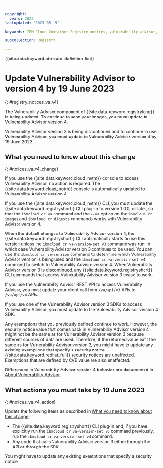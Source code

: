 ```yaml
---

copyright:
  years: 2023
lastupdated: "2023-05-19"

keywords: IBM Cloud Container Registry notices, vulnerability advisor, change, update, actions, sdk, code, api, cli, version 4, version 3

subcollection: Registry

---
```


{{site.data.keyword.attribute-definition-list}}

# Update Vulnerability Advisor to version 4 by 19 June 2023
{: #registry_notices_va_v4}

The Vulnerability Advisor component of {{site.data.keyword.registrylong}} is being updated. To continue to scan your images, you must update to Vulnerability Advisor version 4.

Vulnerability Advisor version 3 is being discontinued and to continue to use Vulnerability Advisor, you must update to Vulnerability Advisor version 4 by 19 June 2023.

## What you need to know about this change
{: #notices_va_v4_change}

If you use the {{site.data.keyword.cloud_notm}} console to access Vulnerability Advisor, no action is required. The {{site.data.keyword.cloud_notm}} console is automatically updated to Vulnerability Advisor version 4.

If you use the {{site.data.keyword.cloud_notm}} CLI, you must update the {{site.data.keyword.registryshort}} CLI plug-in to version 1.0.0, or later, so that the `ibmcloud cr va` command and the `--va` option on the `ibmcloud cr images` and `ibmcloud cr digests` commands works with Vulnerability Advisor version 4.

When the default changes to Vulnerability Advisor version 4, the {{site.data.keyword.registryshort}} CLI automatically starts to use this version unless the `ibmcloud cr va-version-set v3` command was run, in which case Vulnerability Advisor version 3 continues to be used. You can use the `ibmcloud cr va-version` command to determine which Vulnerability Advisor version is being used and the `ibmcloud cr va-version-set v4` command to switch to Vulnerability Advisor version 4. When Vulnerability Advisor version 3 is discontinued, any {{site.data.keyword.registryshort}} CLI commands that access Vulnerability Advisor version 3 cease to work.

If you use the Vulnerability Advisor REST API to access Vulnerability Advisor, you must update your client call from `/va/api/v3` APIs to `/va/api/v4` APIs.

If you use one of the Vulnerability Advisor version 3 SDKs to access Vulnerability Advisor, you must update to the Vulnerability Advisor version 4 SDK.

Any exemptions that you previously defined continue to work. However, the security notice value that comes back in Vulnerability Advisor version 4 might not be the same as for Vulnerability Advisor version 3 because different sources of data are used. Therefore, if the returned value isn't the same as for Vulnerability Advisor version 3, you might have to update any existing exemptions that specify a security notice. {{site.data.keyword.redhat_full}} security notices are unaffected. Exemptions that are defined by CVE value are also unaffected.

Differences in Vulnerability Advisor version 4 behavior are documented in [About Vulnerability Advisor](/docs/Registry?topic=Registry-va_index&interface=ui#about).

## What actions you must take by 19 June 2023
{: #notices_va_v4_action}

Update the following items as described in [What you need to know about this change](#notices_va_v4_change):

- The {{site.data.keyword.registryshort}} CLI plug-in and, if you have explicitly run the `ibmcloud cr va-version-set v3` command previously, run the `ibmcloud cr va-version-set v4` command.
- Any code that calls Vulnerability Advisor version 3 either through the API or through the SDK.

You might have to update any existing exemptions that specify a security notice.
